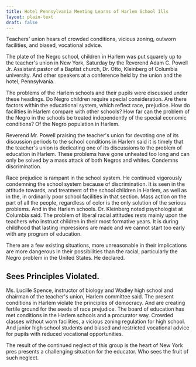 ```yaml
---
title: Hotel Pennsylvania Meeting Learns of Harlem School Ills
layout: plain-text
draft: false
---
```


Teachers' union hears of crowded conditions, vicious zoning, outworn facilities, and biased, vocational advice. 

The plate of the Negro school, children in Harlem was put squarely up to the teacher's union in New York, Saturday by the Reverend Adam C. Powell Jr. Assistant pastor of a Baptist church, Dr. Otto, Kleinberg of Columbia university. And other speakers at a conference held by the union and the hotel, Pennsylvania. 

The problems of the Harlem schools and their pupils were discussed under these headings. Do Negro children require special consideration. Are there factors within the educational system, which reflect race, prejudice. How do facilities in Harlem compare with other schools? How far can the problem of the Negro in the schools be treated independently of the special economic conditions? Of the Negro population in Harlem. 

Reverend Mr. Powell praising the teacher's union for devoting one of its discussion periods to the school conditions in Harlem said it is timely that the teacher's union is dedicating one of its discussions to the problem of education in Harlem. These problems have gone unheated too long and can only be solved by a mass attack of both Negros and whites. Condemns discrimination. 

Race prejudice is rampant in the school system. He continued vigorously condemning the school system because of discrimination. It is seen in the attitude towards, and treatment of the school children in Harlem, as well as in the, in ordinarily poor school facilities in that section. Mass action on the part of all the people, regardless of color is the only solution of the serious problems. And in the Harlem schools. Dr. Kleinberg noted psychologist at Columbia said. The problem of liberal racial attitudes rests mainly upon the teachers who instruct children in their most formative years. It is during childhood that lasting impressions are made and we cannot start too early with any program of education. 

There are a few existing situations, more unreasonable in their implications are more dangerous in their possibilities than the racial, particularly the Negro problem in the United States. He declared.

## Sees Principles Violated.

Ms. Lucille Spence, instructor of biology and Wadley high school and chairman of the teacher's union, Harlem committee said. The present conditions in Harlem violate the principles of democracy. And are creating fertile ground for the seeds of race prejudice. The board of education has met conditions in the Harlem schools and a procurator way. Crowded classes without worn facilities, a vicious zoning regulation for high school. And junior high school students and biased and restricted vocational advice for pupils with reduced vocational opportunities. 

The result of the continued neglect of this group is the heart of New York pres presents a challenging situation for the educator. Who sees the fruit of such neglect.
